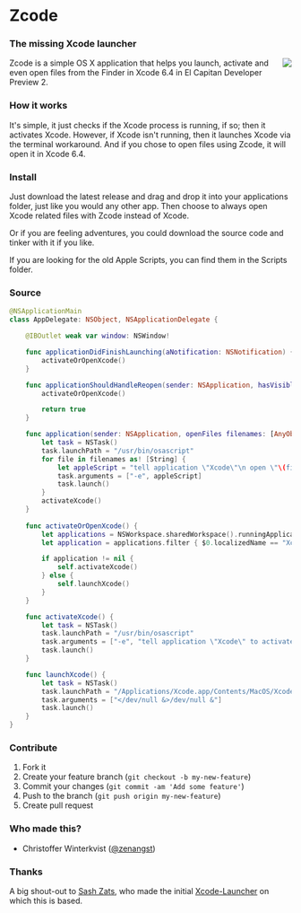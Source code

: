 # Zcode
### The missing Xcode launcher
<img src="https://raw.githubusercontent.com/zenangst/Zcode/master/Images/icon_v3@2x.png" align="right">
Zcode is a simple OS X application that helps you launch, activate and even open files from the Finder in Xcode 6.4 in El Capitan Developer Preview 2.

### How it works

It's simple, it just checks if the Xcode process is running, if so; then it activates Xcode. However, if Xcode isn't running, then it launches Xcode via the terminal workaround. And if you chose to open files using Zcode, it will open it in Xcode 6.4.

### Install

Just download the latest release and drag and drop it into your applications folder, just like you would any other app. Then choose to always open Xcode related files with Zcode instead of Xcode.

Or if you are feeling adventures, you could download the source code and tinker with it if you like.

If you are looking for the old Apple Scripts, you can find them in the Scripts folder.

### Source

```swift
@NSApplicationMain
class AppDelegate: NSObject, NSApplicationDelegate {

    @IBOutlet weak var window: NSWindow!

    func applicationDidFinishLaunching(aNotification: NSNotification) {
        activateOrOpenXcode()
    }

    func applicationShouldHandleReopen(sender: NSApplication, hasVisibleWindows flag: Bool) -> Bool {
        activateOrOpenXcode()

        return true
    }

    func application(sender: NSApplication, openFiles filenames: [AnyObject]) {
        let task = NSTask()
        task.launchPath = "/usr/bin/osascript"
        for file in filenames as! [String] {
            let appleScript = "tell application \"Xcode\"\n open \"\(file)\"\n\nend"
            task.arguments = ["-e", appleScript]
            task.launch()
        }
        activateXcode()
    }
    
    func activateOrOpenXcode() {
        let applications = NSWorkspace.sharedWorkspace().runningApplications as! [NSRunningApplication]
        let application = applications.filter { $0.localizedName == "Xcode" }.last

        if application != nil {
            self.activateXcode()
        } else {
            self.launchXcode()
        }
    }

    func activateXcode() {
        let task = NSTask()
        task.launchPath = "/usr/bin/osascript"
        task.arguments = ["-e", "tell application \"Xcode\" to activate"]
        task.launch()
    }

    func launchXcode() {
        let task = NSTask()
        task.launchPath = "/Applications/Xcode.app/Contents/MacOS/Xcode"
        task.arguments = ["</dev/null &>/dev/null &"]
        task.launch()
    }
}
```

### Contribute

1. Fork it
2. Create your feature branch (`git checkout -b my-new-feature`)
3. Commit your changes (`git commit -am 'Add some feature'`)
4. Push to the branch (`git push origin my-new-feature`)
5. Create pull request

### Who made this?

- Christoffer Winterkvist ([@zenangst](https://twitter.com/zenangst))

### Thanks

A big shout-out to [Sash Zats](https://twitter.com/zats), who made the initial [Xcode-Launcher](https://twitter.com/zats/status/613464620997570560) on which this is based.
